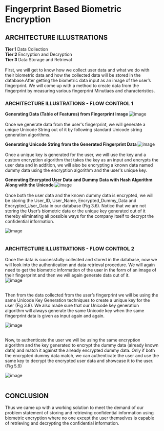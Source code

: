 # Fingerprint Based Biometric Encryption

## ARCHITECTURE ILLUSTRATIONS
<b> Tier 1 </b> Data Collection <br>
<b> Tier 2 </b> Encryption and Decryption <br>
<b> Tier 3 </b> Data Storage and Retrieval <br><br>
First, we will get to know how we collect user data and what we do with their biometric data and how the collected data will be stored in the database.After getting the biometric data input as an image of the user’s fingerprint. We will come up with a method to create data from the fingerprint by measuring various fingerprint Minutiaes and characteristics. <br>

### ARCHITECTURE ILLUSTRATIONS - FLOW CONTROL 1
<b> Generating Data (Table of Features) from Fingerprint Image </b>
![image](https://user-images.githubusercontent.com/68748665/222432194-aa91f94d-5cbf-4d7d-b809-b2214c081b28.png) <br><br>
Once we generate data from the user's fingerprint, we will generate a unique Unicode String out of it by following standard Unicode string generation algorithms. <br>

<b> Generating Unicode String from the Generated Fingerprint Data </b>
![image](https://user-images.githubusercontent.com/68748665/222432539-4add129e-fce2-469f-a9dd-a11357e28fdd.png)<br><br>
Once a unique key is generated for the user, we will use the key and a custom encryption algorithm that takes the key as an input and encrypts the user data and in addition, we will also be encrypting a known data named dummy data using the encryption algorithm and the user's unique key. <br>

<b>Generating Encrypted User Data and Dummy Data with Hash Algorithm Along with the Unicode </b>
![image](https://user-images.githubusercontent.com/68748665/222432927-876b4289-2e67-4cfb-b505-7eb5ec7c0e19.png)<br><br>
Once both the user data and the known dummy data is encrypted, we will be storing the User_ID, User_Name, Encrypted_Dummy_Data and Encrypted_User_Data in our database (Fig 3.6). Notice that we are not storing the User’s biometric data or the unique key generated out of it thereby eliminating all possible ways for the company itself to decrypt the confidential information. <br>

![image](https://user-images.githubusercontent.com/68748665/222433579-a1f8da41-6e18-41f7-9747-88878367cae4.png)<br><br>

### ARCHITECTURE ILLUSTRATIONS - FLOW CONTROL 2
Once the data is successfully collected and stored in the database, now we will look into the authentication and data retrieval procedure. We will again need to get the biometric information of the user in the form of an image of their fingerprint and then we will again generate data out of it.<br>
![image](https://user-images.githubusercontent.com/68748665/222433850-fa421eea-a69e-4ea5-a2ae-ea18eb3d6e77.png)<br><br>

Then from the data collected from the user’s fingerprint we will be using the same Unicode Key Generation techniques to create a unique key for the user (Fig 3.8). We also made sure that our Unicode key generation algorithm will always generate the same Unicode key when the same fingerprint data is given as input again and again. <br>

![image](https://user-images.githubusercontent.com/68748665/222433957-2218459c-fe64-4009-b310-f6b3a5266aa2.png)<br><br>

Now, to authenticate the user we will be using the same encryption algorithm and the key generated to encrypt the dummy data (already known data) and match it against the already encrypted dummy data. Only if both the encrypted dummy data match, we can authenticate the user and use the same key to decrypt the encrypted user data and showcase it to the user. (Fig 5.9)<br>

![image](https://user-images.githubusercontent.com/68748665/222434083-85f50825-1fad-42dd-ad44-7652bac84eab.png)<br><br>

## CONCLUSION
Thus we came up with a working solution to meet the demand of our problem statement of storing and retrieving confidential information using biometric encryption where no one except the user themselves is capable of retrieving and decrypting the confidential information.

